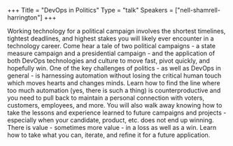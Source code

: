 +++
Title = "DevOps in Politics"
Type = "talk"
Speakers = ["nell-shamrell-harrington"]
+++

Working technology for a political campaign involves the shortest timelines, tightest deadlines, and highest stakes you will likely ever encounter in a technology career.  Come hear a tale of two political campaigns - a state measure campaign and a presidential campaign - and the application of both DevOps technologies and culture to move fast, pivot quickly, and hopefully win.  One of the key challenges of politics - as well as DevOps in general - is harnessing automation without losing the critical human touch which moves hearts and changes minds.  Learn how to find the line where too much automation (yes, there is such a thing) is counterproductive and you need to pull back to maintain a personal connection with voters, customers, employees, and more.  You will also walk away knowing how to take the lessons and experience learned to future campaigns and projects - especially when your candidate, product, etc. does not end up winning. There is value - sometimes more value - in a loss as well as a win.  Learn how to take what you can, iterate, and refine it for a future application.
